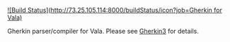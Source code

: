 [![Build Status](http://73.25.105.114:8000/buildStatus/icon?job=Gherkin for Vala)](http://73.25.105.114:8000/job/Gherkin%20for%20Vala/)

Gherkin parser/compiler for Vala. Please see [Gherkin3](https://github.com/cucumber/gherkin3) for details.
